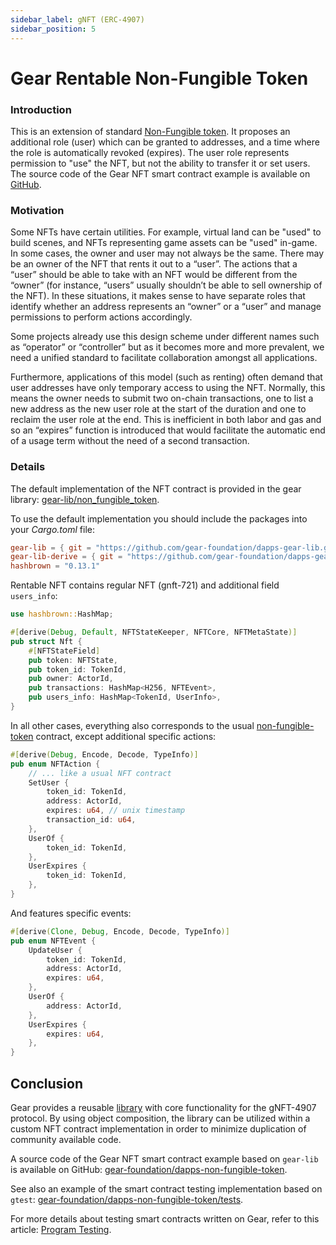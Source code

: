 ```yaml
---
sidebar_label: gNFT (ERC-4907)
sidebar_position: 5
---
```


# Gear Rentable Non-Fungible Token

### Introduction
This is an extension of standard [Non-Fungible token](./gnft-721). It proposes an additional role (user) which can be granted to addresses, and a time where the role is automatically revoked (expires). The user role represents permission to "use" the NFT, but not the ability to transfer it or set users. The source code of the Gear NFT smart contract example is available on [GitHub](https://github.com/gear-foundation/dapps-rentable_nft).

### Motivation

Some NFTs have certain utilities. For example, virtual land can be "used" to build scenes, and NFTs representing game assets can be "used" in-game. In some cases, the owner and user may not always be the same. There may be an owner of the NFT that rents it out to a “user”. The actions that a “user” should be able to take with an NFT would be different from the “owner” (for instance, “users” usually shouldn’t be able to sell ownership of the NFT).  In these situations, it makes sense to have separate roles that identify whether an address represents an “owner” or a “user” and manage permissions to perform actions accordingly.

Some projects already use this design scheme under different names such as “operator” or “controller” but as it becomes more and more prevalent, we need a unified standard to facilitate collaboration amongst all applications.

Furthermore, applications of this model (such as renting) often demand that user addresses have only temporary access to using the NFT. Normally, this means the owner needs to submit two on-chain transactions, one to list a new address as the new user role at the start of the duration and one to reclaim the user role at the end. This is inefficient in both labor and gas and so an “expires” function is introduced that would facilitate the automatic end of a usage term without the need of a second transaction.

### Details

The default implementation of the NFT contract is provided in the gear library: [gear-lib/non_fungible_token](https://github.com/gear-foundation/dapps-gear-lib/tree/master/lib/src/non_fungible_token).

To use the default implementation you should include the packages into your *Cargo.toml* file:

```toml
gear-lib = { git = "https://github.com/gear-foundation/dapps-gear-lib.git" }
gear-lib-derive = { git = "https://github.com/gear-foundation/dapps-gear-lib.git" }
hashbrown = "0.13.1"
```

Rentable NFT contains regular NFT (gnft-721) and additional field  `users_info`:

```rust
use hashbrown::HashMap;

#[derive(Debug, Default, NFTStateKeeper, NFTCore, NFTMetaState)]
pub struct Nft {
    #[NFTStateField]
    pub token: NFTState,
    pub token_id: TokenId,
    pub owner: ActorId,
    pub transactions: HashMap<H256, NFTEvent>,
    pub users_info: HashMap<TokenId, UserInfo>,
}
```
In all other cases, everything also corresponds to the usual [non-fungible-token](./gnft-721) contract, except additional specific actions:

```rust
#[derive(Debug, Encode, Decode, TypeInfo)]
pub enum NFTAction {
    // ... like a usual NFT contract
    SetUser {
        token_id: TokenId,
        address: ActorId,
        expires: u64, // unix timestamp
        transaction_id: u64,
    },
    UserOf {
        token_id: TokenId,
    },
    UserExpires {
        token_id: TokenId,
    },
}
```
And features specific events:

```rust
#[derive(Clone, Debug, Encode, Decode, TypeInfo)]
pub enum NFTEvent {
    UpdateUser {
        token_id: TokenId,
        address: ActorId,
        expires: u64,
    },
    UserOf {
        address: ActorId,
    },
    UserExpires {
        expires: u64,
    },
}
```

## Conclusion

Gear provides a reusable [library](https://github.com/gear-foundation/dapps-gear-lib/tree/master/lib/src/non_fungible_token) with core functionality for the gNFT-4907 protocol. By using object composition, the library can be utilized within a custom NFT contract implementation in order to minimize duplication of community available code.

A source code of the Gear NFT smart contract example based on `gear-lib` is available on GitHub: [gear-foundation/dapps-non-fungible-token](https://github.com/gear-foundation/dapps-rentable_nft).

See also an example of the smart contract testing implementation based on `gtest`: [gear-foundation/dapps-non-fungible-token/tests](https://github.com/gear-foundation/dapps-rentable_nft/tree/master/tests).

For more details about testing smart contracts written on Gear, refer to this article: [Program Testing](/docs/developing-contracts/testing).
